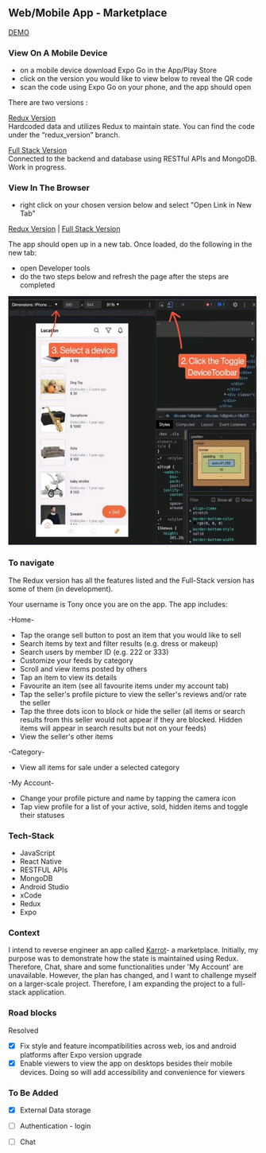 ## Web/Mobile App - Marketplace

[DEMO](https://drive.google.com/file/d/13r3OjZL79GkNJdT6bAutL0Z8CqEVVwmH/view?usp=sharing)

### View On A Mobile Device

- on a mobile device download Expo Go in the App/Play Store
- click on the version you would like to view below to reveal the QR code
- scan the code using Expo Go on your phone, and the app should open

There are two versions :

[Redux Version](https://expo.dev/@peanutz/karrot)  
Hardcoded data and utilizes Redux to maintain state. You can find the code under the “redux_version” branch.

[Full Stack Version](https://expo.dev/@peanutz/marketplace)  
Connected to the backend and database using RESTful APIs and MongoDB. Work in progress.

### View In The Browser

- right click on your chosen version below and select "Open Link in New Tab"

[Redux Version](https://peanutz-emarketplace.herokuapp.com/) | [Full Stack Version](https://marketplace-ipcn.onrender.com/)

The app should open up in a new tab. Once loaded, do the following in the new tab:

- open Developer tools
- do the two steps below and refresh the page after the steps are completed

<img src="client/assets/readme-instruction.jpg" width="500" height="500">

### To navigate

The Redux version has all the features listed and the Full-Stack version has some of them (in development).

Your username is Tony once you are on the app. The app includes:

-Home-

- Tap the orange sell button to post an item that you would like to sell
- Search items by text and filter results (e.g. dress or makeup)
- Search users by member ID (e.g. 222 or 333)
- Customize your feeds by category
- Scroll and view items posted by others
- Tap an item to view its details
- Favourite an item (see all favourite items under my account tab)
- Tap the seller's profile picture to view the seller's reviews and/or rate the seller
- Tap the three dots icon to block or hide the seller (all items or search results from this seller would not appear if they are blocked. Hidden items will appear in search results but not on your feeds)
- View the seller's other items

-Category-

- View all items for sale under a selected category

-My Account-

- Change your profile picture and name by tapping the camera icon
- Tap view profile for a list of your active, sold, hidden items and toggle their statuses

### Tech-Stack

- JavaScript
- React Native
- RESTFUL APIs
- MongoDB
- Android Studio
- xCode
- Redux
- Expo

### Context

I intend to reverse engineer an app called [Karrot](https://uk.karrotmarket.com/)- a marketplace. Initially, my purpose was to demonstrate how the state is maintained using Redux. Therefore, Chat, share and some functionalities under 'My Account' are unavailable. However, the plan has changed, and I want to challenge myself on a larger-scale project. Therefore, I am expanding the project to a full-stack application.

### Road blocks

Resolved

- [x] Fix style and feature incompatibilities across web, ios and android platforms after Expo version upgrade
- [x] Enable viewers to view the app on desktops besides their mobile devices. Doing so will add accessibility and convenience for viewers

### To Be Added

- [x] External Data storage

- [ ] Authentication - login

- [ ] Chat
